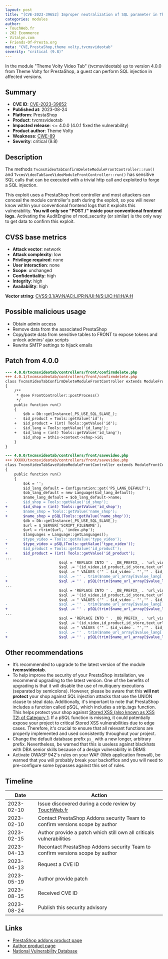 ```yaml
---
layout: post
title: "[CVE-2023-39652] Improper neutralization of SQL parameter in Theme Volty Video Tab module for PrestaShop"
categories: modules
author:
- TouchWeb.fr
- 202 Ecommerce
- Vitalyn.com
- Friends-Of-Presta.org
meta: "CVE,PrestaShop,theme volty,tvcmsvideotab"
severity: "critical (9.8)"
---
```


In the module "Theme Volty Video Tab" (tvcmsvideotab) up to version 4.0.0 from Theme Volty for PrestaShop, a guest can perform SQL injection in affected versions.


## Summary

* **CVE ID**: [CVE-2023-39652](https://cve.mitre.org/cgi-bin/cvename.cgi?name=CVE-2023-39652)
* **Published at**: 2023-08-24
* **Platform**: PrestaShop
* **Product**: tvcmsvideotab
* **Impacted release**: <= 4.0.0 (4.0.1 fixed the vulnerability)
* **Product author**: Theme Volty
* **Weakness**: [CWE-89](https://cwe.mitre.org/data/definitions/89.html)
* **Severity**: critical (9.8)

## Description

The methods `TvcmsVideoTabConfirmDeleteModuleFrontController::run()` and `TvcmsVideoTabSaveVideoModuleFrontController::run()` has sensitive SQL calls that can be executed with a trivial http call and exploited to forge a SQL injection.

This exploit uses a PrestaShop front controller and most attackers can conceal the module controller's path during the exploit, so you will never know within your conventional frontend logs that it exploits this vulnerability. **You will only see "POST /" inside your conventional frontend logs.** Activating the AuditEngine of mod_security (or similar) is the only way to get data to confirm this exploit.

## CVSS base metrics

* **Attack vector**: network
* **Attack complexity**: low
* **Privilege required**: none
* **User interaction**: none
* **Scope**: unchanged
* **Confidentiality**: high
* **Integrity**: high
* **Availability**: high

**Vector string**: [CVSS:3.1/AV:N/AC:L/PR:N/UI:N/S:U/C:H/I:H/A:H](https://nvd.nist.gov/vuln-metrics/cvss/v3-calculator?vector=AV:N/AC:L/PR:N/UI:N/S:U/C:H/I:H/A:H)

## Possible malicious usage

* Obtain admin access
* Remove data from the associated PrestaShop
* Copy/paste data from sensitive tables to FRONT to expose tokens and unlock admins' ajax scripts
* Rewrite SMTP settings to hijack emails

## Patch from 4.0.0

```diff
--- 4.0.0/tvcmsvideotab/controllers/front/confirmdelete.php
+++ 4.0.1/tvcmsvideotab/controllers/front/confirmdelete.php
class TvcmsVideoTabConfirmDeleteModuleFrontController extends ModuleFrontController
{
    /**
     * @see FrontController::postProcess()
     */
    public function run()
    {
        $db = Db::getInstance(_PS_USE_SQL_SLAVE_);
    -   $id_product = Tools::getValue('id');
    +   $id_product = (int) Tools::getValue('id');
    -   $id_lang = Tools::getValue('id_lang');
    +   $id_lang = (int) Tools::getValue('id_lang');
        $id_shop = $this->context->shop->id;
    }
}
```


```diff
--- 4.0.0/tvcmsvideotab/controllers/front/savevideo.php
+++ XXXXX/tvcmsvideotab/controllers/front/savevideo.php
class TvcmsVideoTabSaveVideoModuleFrontController extends ModuleFrontController
{
    public function run()
    {
        $ok = '';
        $id_lang_default = Configuration::get('PS_LANG_DEFAULT');
        $ob_lang_default = new Language($id_lang_default);
        $name_lang_default = $ob_lang_default->name;
-       $id_shop = Tools::getValue('id_shop');
+       $id_shop = (int) Tools::getValue('id_shop');
-       $name_shop = Tools::getValue('name_shop');
+       $name_shop = pSQL(Tools::getValue('name_shop'));
        $db = Db::getInstance(_PS_USE_SQL_SLAVE_);
        $url = $_SERVER['SCRIPT_FILENAME'];
        $url = rtrim($url, 'index.php');
        $languages = Language::getLanguages();
-       $type_video = Tools::getValue('type_video');
+       $type_video = pSQL(Tools::getValue('type_video'));
-       $id_product = Tools::getValue('id_product');
+       $id_product = (int) Tools::getValue('id_product');
...
                        $sql = 'REPLACE INTO ' . _DB_PREFIX_ . 'url_video ';
                        $sql .= '(id_video,id_product,id_store,text_url,language,shop,name_product,type,id_lang)';
                        $sql .= " VALUES ('" . $id_video . "','" . $id_product . "','" . $id_shop . "','";
-                       $sql .= '' . trim($name_url_array[$value_lang['id_lang']]) . "','" . $value_lang['name'] . "','";
+                       $sql .= '' . pSQL(trim($name_url_array[$value_lang['id_lang']])) . "','" . $value_lang['name'] . "','";
...
                        $sql = 'REPLACE INTO ' . _DB_PREFIX_ . 'url_video ';
                        $sql .= '(id_video,id_product,id_store,text_url,language,shop,name_product,type,id_lang)';
                        $sql .= " VALUES ('" . $id_video . "','" . $id_product . "','" . $id_shop . "','";
-                       $sql .= '' . trim($name_url_array[$value_lang['id_lang']]) . "','" . $value_lang['name'] . "','";
+                       $sql .= '' . pSQL(trim($name_url_array[$value_lang['id_lang']])) . "','" . $value_lang['name'] . "','";
...
                        $sql = 'REPLACE INTO ' . _DB_PREFIX_ . 'url_video ';
                        $sql .= '(id_video,id_product,id_store,text_url,language,shop,name_product,type,id_lang)';
                        $sql .= " VALUES ('" . $id_video . "','" . $id_product . "','" . $id_shop . "','";
-                       $sql .= '' . trim($name_url_array[$value_lang['id_lang']]) . "','" . $value_lang['name'] . "','";
+                       $sql .= '' . pSQL(trim($name_url_array[$value_lang['id_lang']])) . "','" . $value_lang['name'] . "','";
```

## Other recommendations

* It’s recommended to upgrade to the latest version of the module **tvcmsvideotab**.
* To help improve the security of your PrestaShop installation, we recommend upgrading to the latest version. One of the benefits of upgrading is that it will disable the use of multiquery executions (separated by semicolons). However, please be aware that this **will not protect** your shop against SQL injection attacks that use the UNION clause to steal data. Additionally, it's important to note that PrestaShop includes a function called pSQL, which includes a strip_tags function. This helps protect your shop against [Stored XSS (also known as XSS T2) of Category 1](https://security.friendsofpresta.org/modules/2023/02/07/stored-xss.html). If a pSQL function is missing, it could potentially expose your project to critical Stored XSS vulnerabilities due to edge cases. Therefore, it's crucial to ensure that all relevant functions are properly implemented and used consistently throughout your project.
* Change the default database prefix `ps_` with a new longer, arbitrary prefix. Nevertheless, be warned that this is useless against blackhats with DBA senior skills because of a design vulnerability in DBMS
* Activate OWASP 942's rules on your WAF (Web application firewall), be warned that you will probably break your backoffice and you will need to pre-configure some bypasses against this set of rules.

## Timeline

| Date | Action |
|--|--|
| 2023-02-10 | Issue discovered during a code review by [TouchWeb.fr](https://www.touchweb.fr) |
| 2023-02-10 | Contact PrestaShop Addons security Team to confirm versions scope by author |
| 2023-02-15 | Author provide a patch which still own all criticals vulnerabilities |
| 2023-04-13 | Recontact PrestaShop Addons security Team to confirm versions scope by author |
| 2023-04-13 | Request a CVE ID |
| 2023-05-19 | Author provide patch |
| 2023-08-15 | Received CVE ID |
| 2023-08-24 | Publish this security advisory |

## Links

* [PrestaShop addons product page](https://addons.prestashop.com/fr/themes-electronique-high-tech/29992-electron-mega-electronique-high-tech-store.html)
* [Author product page](https://themevolty.com/electron-mega-electronic-store)
* [National Vulnerability Database](https://nvd.nist.gov/vuln/detail/CVE-2023-39652)
